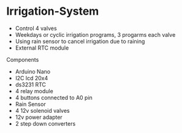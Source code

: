 # Irrigation-System

- Control 4 valves
- Weekdays or cyclic irrigation programs, 3 progarms each valve
- Using rain sensor to cancel irrigation due to raining
- External RTC module


Components

- Arduino Nano
- I2C lcd 20x4
- ds3231 RTC
- 4 relay module
- 4 buttons connected to A0 pin
- Rain Sensor
- 4 12v solenoid valves
- 12v power adapter
- 2 step down converters

